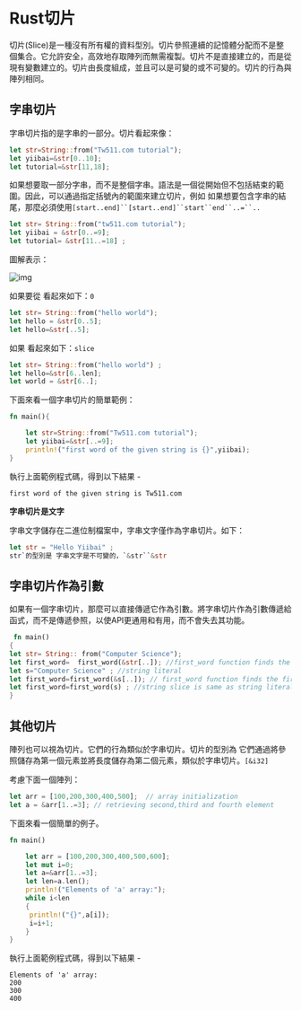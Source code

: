 # Rust切片

切片(Slice)是一種沒有所有權的資料型別。切片參照連續的記憶體分配而不是整個集合。它允許安全，高效地存取陣列而無需複製。切片不是直接建立的，而是從現有變數建立的。切片由長度組成，並且可以是可變的或不可變的。切片的行為與陣列相同。

## 字串切片

字串切片指的是字串的一部分。切片看起來像：

```rust
let str=String::from("Tw511.com tutorial");  
let yiibai=&str[0..10];  
let tutorial=&str[11,18];
```

如果想要取一部分字串，而不是整個字串。語法是一個從開始但不包括結束的範圍。因此，可以通過指定括號內的範圍來建立切片，例如 如果想要包含字串的結尾，那麼必須使用`[start..end]``[start..end]``start``end``..=``..`

```rust
let str= String::from("tw511.com tutorial");  
let yiibai = &str[0..=9];  
let tutorial= &str[11..=18] ;
```

圖解表示：

![img](https://tw511.com/upload/images/201910/20191014013916385.png)

如果要從 看起來如下：`0`

```rust
let str= String::from("hello world");  
let hello = &str[0..5];  
let hello=&str[..5];
```

如果 看起來如下：`slice`

```rust
let str= String::from("hello world") ;  
let hello=&str[6..len];  
let world = &str[6..];
```

下面來看一個字串切片的簡單範例：

```rust
fn main(){

    let str=String::from("Tw511.com tutorial");  
    let yiibai=&str[..=9];  
    println!("first word of the given string is {}",yiibai);
}
```

執行上面範例程式碼，得到以下結果 -

```shell
first word of the given string is Tw511.com
```

**字串切片是文字**

字串文字儲存在二進位制檔案中，字串文字僅作為字串切片。如下：

```rust
let str = "Hello Yiibai" ;
str`的型別是 字串文字是不可變的，`&str``&str
```

## 字串切片作為引數

如果有一個字串切片，那麼可以直接傳遞它作為引數。將字串切片作為引數傳遞給函式，而不是傳遞參照，以使API更通用和有用，而不會失去其功能。

```rust
 fn main()  
{  
let str= String:: from("Computer Science");  
let first_word=  first_word(&str[..]); //first_word function finds the first word of the string.  
let s="Computer Science" ; //string literal  
let first_word=first_word(&s[..]); // first_word function finds the first word of the string.  
let first_word=first_word(s) ; //string slice is same as string literal. Therefore, it can also be written in this way also.                             
}
```

## 其他切片

陣列也可以視為切片。它們的行為類似於字串切片。切片的型別為 它們通過將參照儲存為第一個元素並將長度儲存為第二個元素，類似於字串切片。`[&i32]`

考慮下面一個陣列：

```rust
let arr = [100,200,300,400,500];  // array initialization  
let a = &arr[1..=3]; // retrieving second,third and fourth element
```

下面來看一個簡單的例子。

```rust
fn main()  

    let arr = [100,200,300,400,500,600];  
    let mut i=0;  
    let a=&arr[1..=3];  
    let len=a.len();  
    println!("Elements of 'a' array:");  
    while i<len  
    {  
     println!("{}",a[i]);  
     i=i+1;  
    }  
}
```

執行上面範例程式碼，得到以下結果 -

```shell
Elements of 'a' array:
200
300
400
```

